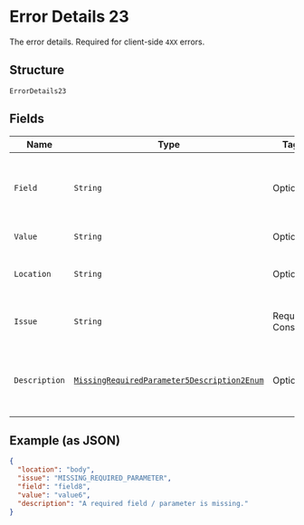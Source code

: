 
# Error Details 23

The error details. Required for client-side `4XX` errors.

## Structure

`ErrorDetails23`

## Fields

| Name | Type | Tags | Description | Getter | Setter |
|  --- | --- | --- | --- | --- | --- |
| `Field` | `String` | Optional | The field that caused the error. If this field is in the body, set this value to the field's JSON pointer value. Required for client-side errors. | String getField() | setField(String field) |
| `Value` | `String` | Optional | The value of the field that caused the error. | String getValue() | setValue(String value) |
| `Location` | `String` | Optional | The location of the field that caused the error. Value is `body`, `path`, or `query`.<br>**Default**: `"body"` | String getLocation() | setLocation(String location) |
| `Issue` | `String` | Required, Constant | The unique, fine-grained application-level error code.<br>**Default**: `"MISSING_REQUIRED_PARAMETER"` | String getIssue() | setIssue(String issue) |
| `Description` | [`MissingRequiredParameter5Description2Enum`](../../doc/models/missing-required-parameter-5-description-2-enum.md) | Optional | The human-readable description for an issue. The description can change over the lifetime of an API, so clients must not depend on this value. | MissingRequiredParameter5Description2Enum getDescription() | setDescription(MissingRequiredParameter5Description2Enum description) |

## Example (as JSON)

```json
{
  "location": "body",
  "issue": "MISSING_REQUIRED_PARAMETER",
  "field": "field8",
  "value": "value6",
  "description": "A required field / parameter is missing."
}
```

